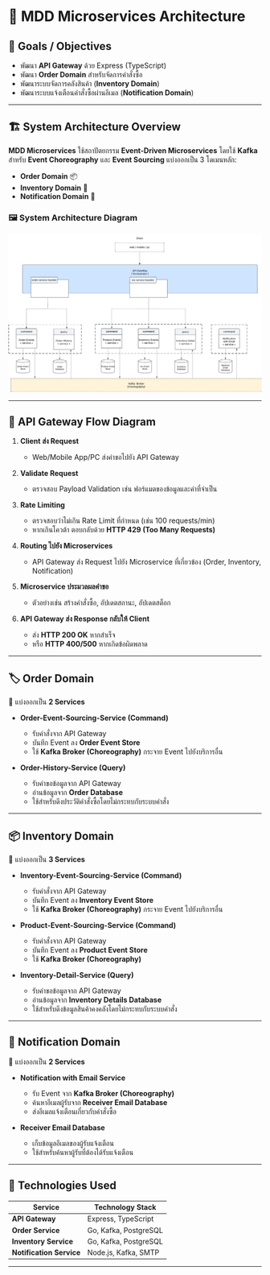 # 🚀 MDD Microservices Architecture

## 📌 Goals / Objectives
- พัฒนา **API Gateway** ด้วย Express (TypeScript)
- พัฒนา **Order Domain** สำหรับจัดการคำสั่งซื้อ
- พัฒนาระบบจัดการคลังสินค้า (**Inventory Domain**)
- พัฒนาระบบแจ้งเตือนคำสั่งซื้อผ่านอีเมล (**Notification Domain**)

---

## 🏗️ System Architecture Overview
**MDD Microservices** ใช้สถาปัตยกรรม **Event-Driven Microservices** โดยใช้ **Kafka** สำหรับ **Event Choreography** และ **Event Sourcing** แบ่งออกเป็น 3 โดเมนหลัก:
- **Order Domain** 📦
- **Inventory Domain** 🏬
- **Notification Domain** 📢

### 🖼️ **System Architecture Diagram**
![MDD Microservices Architecture](./system-architecture-work-flow.png)


---

## 🔀 API Gateway Flow Diagram

1. **Client ส่ง Request**  
   - Web/Mobile App/PC ส่งคำขอไปยัง API Gateway

2. **Validate Request**  
   - ตรวจสอบ Payload Validation เช่น ฟอร์แมตของข้อมูลและค่าที่จำเป็น

3. **Rate Limiting**  
   - ตรวจสอบว่าไม่เกิน Rate Limit ที่กำหนด (เช่น 100 requests/min)  
   - หากเกินโควต้า ตอบกลับด้วย **HTTP 429 (Too Many Requests)**

4. **Routing ไปยัง Microservices**  
   - API Gateway ส่ง Request ไปยัง Microservice ที่เกี่ยวข้อง (Order, Inventory, Notification)

5. **Microservice ประมวลผลคำขอ**  
   - ตัวอย่างเช่น สร้างคำสั่งซื้อ, อัปเดตสถานะ, อัปเดตสต็อก

6. **API Gateway ส่ง Response กลับให้ Client**  
   - ส่ง **HTTP 200 OK** หากสำเร็จ  
   - หรือ **HTTP 400/500** หากเกิดข้อผิดพลาด  

---

## 🏷️ Order Domain

🔹 แบ่งออกเป็น **2 Services**  
- **Order-Event-Sourcing-Service (Command)**  
  - รับคำสั่งจาก API Gateway  
  - บันทึก Event ลง **Order Event Store**  
  - ใช้ **Kafka Broker (Choreography)** กระจาย Event ไปยังบริการอื่น  

- **Order-History-Service (Query)**  
  - รับคำขอข้อมูลจาก API Gateway  
  - อ่านข้อมูลจาก **Order Database**  
  - ใช้สำหรับดึงประวัติคำสั่งซื้อโดยไม่กระทบกับระบบคำสั่ง  

---

## 📦 Inventory Domain

🔹 แบ่งออกเป็น **3 Services**  
- **Inventory-Event-Sourcing-Service (Command)**  
  - รับคำสั่งจาก API Gateway  
  - บันทึก Event ลง **Inventory Event Store**  
  - ใช้ **Kafka Broker (Choreography)** กระจาย Event ไปยังบริการอื่น  

- **Product-Event-Sourcing-Service (Command)**  
  - รับคำสั่งจาก API Gateway  
  - บันทึก Event ลง **Product Event Store**  
  - ใช้ **Kafka Broker (Choreography)**  

- **Inventory-Detail-Service (Query)**  
  - รับคำขอข้อมูลจาก API Gateway  
  - อ่านข้อมูลจาก **Inventory Details Database**  
  - ใช้สำหรับดึงข้อมูลสินค้าคงคลังโดยไม่กระทบกับระบบคำสั่ง  

---

## 🔔 Notification Domain

🔹 แบ่งออกเป็น **2 Services**  
- **Notification with Email Service**  
  - รับ Event จาก **Kafka Broker (Choreography)**  
  - ค้นหาอีเมลผู้รับจาก **Receiver Email Database**  
  - ส่งอีเมลแจ้งเตือนเกี่ยวกับคำสั่งซื้อ  

- **Receiver Email Database**  
  - เก็บข้อมูลอีเมลของผู้รับแจ้งเตือน  
  - ใช้สำหรับค้นหาผู้รับที่ต้องได้รับแจ้งเตือน  

---

## 📌 Technologies Used
| Service | Technology Stack |
|---------|----------------|
| **API Gateway** | Express, TypeScript |
| **Order Service** | Go, Kafka, PostgreSQL |
| **Inventory Service** | Go, Kafka, PostgreSQL |
| **Notification Service** | Node.js, Kafka, SMTP |

---
